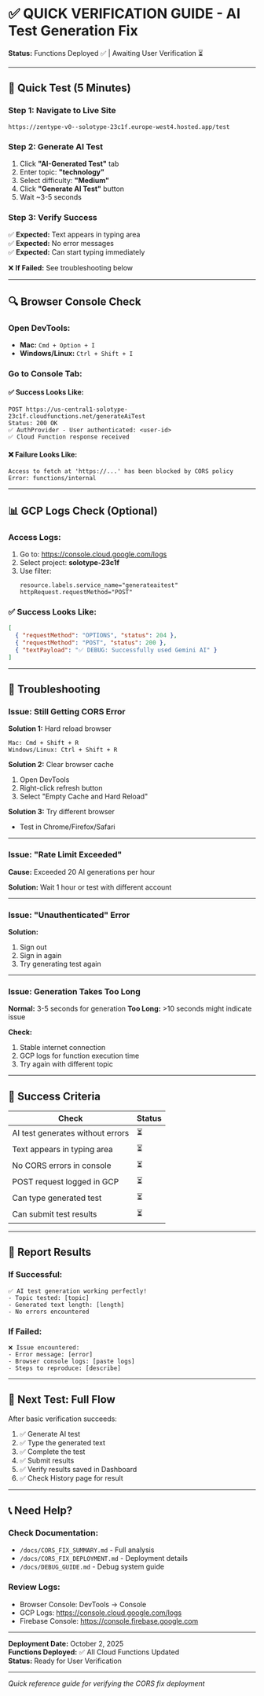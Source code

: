 # ✅ QUICK VERIFICATION GUIDE - AI Test Generation Fix

**Status:** Functions Deployed ✅ | Awaiting User Verification ⏳

---

## 🎯 **Quick Test (5 Minutes)**

### **Step 1: Navigate to Live Site**
```
https://zentype-v0--solotype-23c1f.europe-west4.hosted.app/test
```

### **Step 2: Generate AI Test**
1. Click **"AI-Generated Test"** tab
2. Enter topic: **"technology"**
3. Select difficulty: **"Medium"**
4. Click **"Generate AI Test"** button
5. Wait ~3-5 seconds

### **Step 3: Verify Success**
✅ **Expected:** Text appears in typing area  
✅ **Expected:** No error messages  
✅ **Expected:** Can start typing immediately

❌ **If Failed:** See troubleshooting below

---

## 🔍 **Browser Console Check**

### **Open DevTools:**
- **Mac:** `Cmd + Option + I`
- **Windows/Linux:** `Ctrl + Shift + I`

### **Go to Console Tab:**

#### **✅ Success Looks Like:**
```
POST https://us-central1-solotype-23c1f.cloudfunctions.net/generateAiTest
Status: 200 OK
✅ AuthProvider - User authenticated: <user-id>
✅ Cloud Function response received
```

#### **❌ Failure Looks Like:**
```
Access to fetch at 'https://...' has been blocked by CORS policy
Error: functions/internal
```

---

## 📊 **GCP Logs Check (Optional)**

### **Access Logs:**
1. Go to: https://console.cloud.google.com/logs
2. Select project: **solotype-23c1f**
3. Use filter:
   ```
   resource.labels.service_name="generateaitest"
   httpRequest.requestMethod="POST"
   ```

### **✅ Success Looks Like:**
```json
[
  { "requestMethod": "OPTIONS", "status": 204 },
  { "requestMethod": "POST", "status": 200 },
  { "textPayload": "✅ DEBUG: Successfully used Gemini AI" }
]
```

---

## 🐛 **Troubleshooting**

### **Issue: Still Getting CORS Error**

**Solution 1:** Hard reload browser
```
Mac: Cmd + Shift + R
Windows/Linux: Ctrl + Shift + R
```

**Solution 2:** Clear browser cache
1. Open DevTools
2. Right-click refresh button
3. Select "Empty Cache and Hard Reload"

**Solution 3:** Try different browser
- Test in Chrome/Firefox/Safari

---

### **Issue: "Rate Limit Exceeded"**

**Cause:** Exceeded 20 AI generations per hour

**Solution:** Wait 1 hour or test with different account

---

### **Issue: "Unauthenticated" Error**

**Solution:**
1. Sign out
2. Sign in again
3. Try generating test again

---

### **Issue: Generation Takes Too Long**

**Normal:** 3-5 seconds for generation
**Too Long:** >10 seconds might indicate issue

**Check:**
1. Stable internet connection
2. GCP logs for function execution time
3. Try again with different topic

---

## 🎯 **Success Criteria**

| Check | Status |
|-------|--------|
| AI test generates without errors | ⏳ |
| Text appears in typing area | ⏳ |
| No CORS errors in console | ⏳ |
| POST request logged in GCP | ⏳ |
| Can type generated test | ⏳ |
| Can submit test results | ⏳ |

---

## 📝 **Report Results**

### **If Successful:**
```
✅ AI test generation working perfectly!
- Topic tested: [topic]
- Generated text length: [length]
- No errors encountered
```

### **If Failed:**
```
❌ Issue encountered:
- Error message: [error]
- Browser console logs: [paste logs]
- Steps to reproduce: [describe]
```

---

## 🚀 **Next Test: Full Flow**

After basic verification succeeds:

1. ✅ Generate AI test
2. ✅ Type the generated text
3. ✅ Complete the test
4. ✅ Submit results
5. ✅ Verify results saved in Dashboard
6. ✅ Check History page for result

---

## 📞 **Need Help?**

### **Check Documentation:**
- `/docs/CORS_FIX_SUMMARY.md` - Full analysis
- `/docs/CORS_FIX_DEPLOYMENT.md` - Deployment details
- `/docs/DEBUG_GUIDE.md` - Debug system guide

### **Review Logs:**
- Browser Console: DevTools → Console
- GCP Logs: https://console.cloud.google.com/logs
- Firebase Console: https://console.firebase.google.com

---

**Deployment Date:** October 2, 2025  
**Functions Deployed:** ✅ All Cloud Functions Updated  
**Status:** Ready for User Verification

---

*Quick reference guide for verifying the CORS fix deployment*
